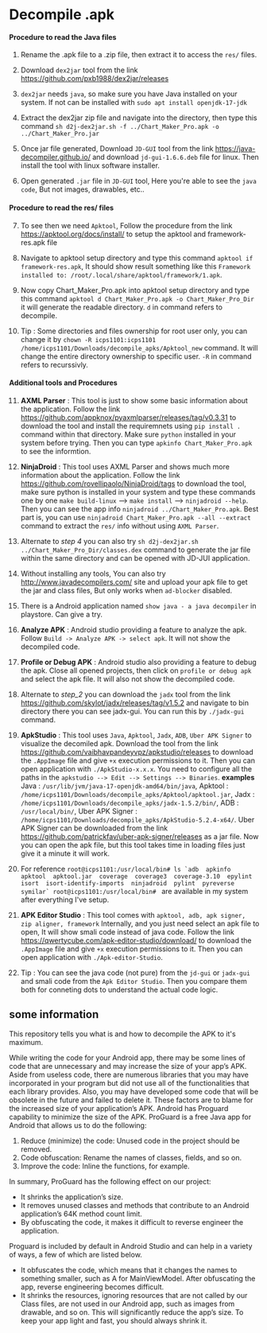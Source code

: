 # Decompile .apk


#### Procedure to read the Java files
1. Rename the .apk file to a .zip file, then extract it to access the `res/` files.

2. Download `dex2jar` tool from the link https://github.com/pxb1988/dex2jar/releases

3. `dex2jar` needs `java`, so make sure you have Java installed on your system. If not can be installed with `sudo apt install openjdk-17-jdk`

4. Extract the dex2jar zip file and navigate into the directory, then type this command `sh d2j-dex2jar.sh -f ../Chart_Maker_Pro.apk -o ../Chart_Maker_Pro.jar`

5. Once jar file generated, Download `JD-GUI` tool from the link https://java-decompiler.github.io/ and download `jd-gui-1.6.6.deb` file for linux. Then install the tool with linux software installer.

6. Open generated `.jar` file in `JD-GUI` tool, Here you're able to see the `java code`, But not images, drawables, etc..

#### Procedure to read the res/ files

7. To see then we need `Apktool`, Follow the procedure from the link https://apktool.org/docs/install/ to setup the apktool and framework-res.apk file

8. Navigate to apktool setup directory and type this command `apktool if framework-res.apk`, It should show result something like this `Framework installed to: /root/.local/share/apktool/framework/1.apk`.

9. Now copy Chart_Maker_Pro.apk into apktool setup directory and type this command `apktool d Chart_Maker_Pro.apk -o Chart_Maker_Pro_Dir` it will generate the readable directory. `d` in command refers to decompile.

10. Tip : Some directories and files ownership for root user only, you can change it by `chown -R icps1101:icps1101 /home/icps1101/Downloads/decompile_apks/Apktool_new` command. It will change the entire directory ownership to specific user. `-R` in command refers to recurssivly. 

#### Additional tools and Procedures

11. **AXML Parser** : This tool is just to show some basic information about the application. Follow the link https://github.com/appknox/pyaxmlparser/releases/tag/v0.3.31 to download the tool and install the requiremnets using `pip install .` command within that directory. Make sure `python` installed in your system before trying. Then you can type `apkinfo Chart_Maker_Pro.apk` to see the informtion.

12. **NinjaDroid** : This tool uses AXML Parser and shows much more information about the application. Follow the link https://github.com/rovellipaolo/NinjaDroid/tags to download the tool, make sure python is installed in your system and type these commands one by one `make build-linux` --> `make install` --> `ninjadroid --help`. Then you can see the app info `ninjadroid ../Chart_Maker_Pro.apk`. Best part is, you can use `ninjadroid Chart_Maker_Pro.apk --all --extract` command to extract the `res/` info without using `AXML Parser`.

13. Alternate to _step 4_ you can also try `sh d2j-dex2jar.sh ../Chart_Maker_Pro_Dir/classes.dex` command to generate the jar file within the same directory and can be opened with JD-JUI application.

14. Without installing any tools, You can also try http://www.javadecompilers.com/ site and upload your apk file to get the jar and class files, But only works when `ad-blocker` disabled.

15. There is a Android application named `show java - a java decompiler` in playstore. Can give a try.

16.  **Analyze APK** : Android studio providing a feature to analyze the apk. Follow `Build -> Analyze APK -> select apk`. It will not show the decompiled code.

17. **Profile or Debug APK** : Android studio also providing a feature to debug the apk. Close all opened projects, then click on `profile or debug apk` and select the apk file. It will also not show the decompiled code.

18. Alternate to _step_2_ you can download the `jadx` tool from the link https://github.com/skylot/jadx/releases/tag/v1.5.2 and navigate to bin directory there you can see jadx-gui. You can run this by `./jadx-gui` command.

19. **ApkStudio** : This tool uses `Java`, `Apktool`, `Jadx`, `ADB`, `Uber APK Signer` to visualize the decomiled apk. Download the tool from the link https://github.com/vaibhavpandeyvpz/apkstudio/releases to download the `.AppImage` file and give `+x` execution permissions to it. Then you can open application with `./ApkStudio-x.x.x`.  You need to configure all the paths in the `apkstudio --> Edit --> Settings --> Binaries`. **examples** Java : `/usr/lib/jvm/java-17-openjdk-amd64/bin/java`, Apktool : `/home/icps1101/Downloads/decompile_apks/Apktool/apktool.jar`, Jadx : `/home/icps1101/Downloads/decompile_apks/jadx-1.5.2/bin/`, ADB : `/usr/local/bin/`, Uber APK Signer : `/home/icps1101/Downloads/decompile_apks/ApkStudio-5.2.4-x64/`. Uber APK Signer can be downloaded from the link https://github.com/patrickfav/uber-apk-signer/releases as a jar file. Now you can open the apk file, but this tool takes time in loading files just give it a minute it will work.

20. For reference ```root@icps1101:/usr/local/bin# ls
`adb  apkinfo  apktool  apktool.jar  coverage  coverage3  coverage-3.10  epylint  isort  isort-identify-imports  ninjadroid  pylint  pyreverse  symilar`
root@icps1101:/usr/local/bin# ``` are available in my system after everything I've setup.

21. **APK Editor Studio** : This tool comes with `apktool, adb, apk signer, zip aligner, framework` Internally, and you just need select an apk file to open, It will show smali code instead of java code. Follow the link https://qwertycube.com/apk-editor-studio/download/ to download the `.AppImage` file and give `+x` execution permissions to it. Then you can open application with `./Apk-editor-Studio`.

22. Tip : You can see the java code (not pure) from the `jd-gui` or `jadx-gui` and smali code from the `Apk Editor Studio`. Then you compare them both for conneting dots to understand the actual code logic.


## some information

This repository tells you what is and how to decompile the APK to it's maximum.

While writing the code for your Android app, there may be some lines of code that are unnecessary and may increase the size of your app’s APK. Aside from useless code, there are numerous libraries that you may have incorporated in your program but did not use all of the functionalities that each library provides. Also, you may have developed some code that will be obsolete in the future and failed to delete it. These factors are to blame for the increased size of your application’s APK. Android has Proguard capability to minimize the size of the APK. ProGuard is a free Java app for Android that allows us to do the following:

1. Reduce (minimize) the code: Unused code in the project should be removed.
2. Code obfuscation: Rename the names of classes, fields, and so on.
3. Improve the code: Inline the functions, for example.

In summary, ProGuard has the following effect on our project:

* It shrinks the application’s size.
* It removes unused classes and methods that contribute to an Android application’s 64K method count limit.
* By obfuscating the code, it makes it difficult to reverse engineer the application.

Proguard is included by default in Android Studio and can help in a variety of ways, a few of which are listed below.

- It obfuscates the code, which means that it changes the names to something smaller, such as A for MainViewModel. After obfuscating the app, reverse engineering becomes difficult.
- It shrinks the resources, ignoring resources that are not called by our Class files, are not used in our Android app, such as images from drawable, and so on. This will significantly reduce the app’s size. To keep your app light and fast, you should always shrink it.
